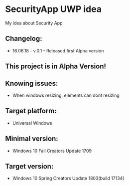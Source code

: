 # SecurityApp UWP idea
My idea about  Security App

## Changelog:
- 16.06.18 - v.0.1 - Released first Alpha version

## This project is in Alpha Version!

## Knowing issues:
- When windows resizing, elements can dont resizing

## Target platform:
- Universal Windows

## Minimal version:
- Windows 10 Fall Creators Update 1709

## Target version:
- Windows 10 Spring Creators Update 1803(build 17134)
